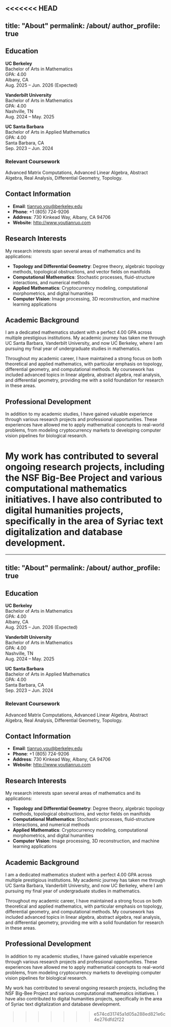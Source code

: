<<<<<<< HEAD
---
title: "About"
permalink: /about/
author_profile: true
---

## Education

**UC Berkeley**  
Bachelor of Arts in Mathematics  
GPA: 4.00  
Albany, CA  
Aug. 2025 – Jun. 2026 (Expected)

**Vanderbilt University**  
Bachelor of Arts in Mathematics  
GPA: 4.00  
Nashville, TN  
Aug. 2024 – May. 2025

**UC Santa Barbara**  
Bachelor of Arts in Applied Mathematics  
GPA: 4.00  
Santa Barbara, CA  
Sep. 2023 – Jun. 2024

### Relevant Coursework
Advanced Matrix Computations, Advanced Linear Algebra, Abstract Algebra, Real Analysis, Differential Geometry, Topology.

## Contact Information

- **Email**: tianruo.you@berkeley.edu
- **Phone**: +1 (805) 724-9206
- **Address**: 730 Kinkead Way, Albany, CA 94706
- **Website**: http://www.youtianruo.com

## Research Interests

My research interests span several areas of mathematics and its applications:

- **Topology and Differential Geometry**: Degree theory, algebraic topology methods, topological obstructions, and vector fields on manifolds
- **Computational Mathematics**: Stochastic processes, fluid-structure interactions, and numerical methods
- **Applied Mathematics**: Cryptocurrency modeling, computational morphometrics, and digital humanities
- **Computer Vision**: Image processing, 3D reconstruction, and machine learning applications

## Academic Background

I am a dedicated mathematics student with a perfect 4.00 GPA across multiple prestigious institutions. My academic journey has taken me through UC Santa Barbara, Vanderbilt University, and now UC Berkeley, where I am pursuing my final year of undergraduate studies in mathematics.

Throughout my academic career, I have maintained a strong focus on both theoretical and applied mathematics, with particular emphasis on topology, differential geometry, and computational methods. My coursework has included advanced topics in linear algebra, abstract algebra, real analysis, and differential geometry, providing me with a solid foundation for research in these areas.

## Professional Development

In addition to my academic studies, I have gained valuable experience through various research projects and professional opportunities. These experiences have allowed me to apply mathematical concepts to real-world problems, from modeling cryptocurrency markets to developing computer vision pipelines for biological research.

My work has contributed to several ongoing research projects, including the NSF Big-Bee Project and various computational mathematics initiatives. I have also contributed to digital humanities projects, specifically in the area of Syriac text digitalization and database development.
=======
---
title: "About"
permalink: /about/
author_profile: true
---

## Education

**UC Berkeley**  
Bachelor of Arts in Mathematics  
GPA: 4.00  
Albany, CA  
Aug. 2025 – Jun. 2026 (Expected)

**Vanderbilt University**  
Bachelor of Arts in Mathematics  
GPA: 4.00  
Nashville, TN  
Aug. 2024 – May. 2025

**UC Santa Barbara**  
Bachelor of Arts in Applied Mathematics  
GPA: 4.00  
Santa Barbara, CA  
Sep. 2023 – Jun. 2024

### Relevant Coursework
Advanced Matrix Computations, Advanced Linear Algebra, Abstract Algebra, Real Analysis, Differential Geometry, Topology.

## Contact Information

- **Email**: tianruo.you@berkeley.edu
- **Phone**: +1 (805) 724-9206
- **Address**: 730 Kinkead Way, Albany, CA 94706
- **Website**: http://www.youtianruo.com

## Research Interests

My research interests span several areas of mathematics and its applications:

- **Topology and Differential Geometry**: Degree theory, algebraic topology methods, topological obstructions, and vector fields on manifolds
- **Computational Mathematics**: Stochastic processes, fluid-structure interactions, and numerical methods
- **Applied Mathematics**: Cryptocurrency modeling, computational morphometrics, and digital humanities
- **Computer Vision**: Image processing, 3D reconstruction, and machine learning applications

## Academic Background

I am a dedicated mathematics student with a perfect 4.00 GPA across multiple prestigious institutions. My academic journey has taken me through UC Santa Barbara, Vanderbilt University, and now UC Berkeley, where I am pursuing my final year of undergraduate studies in mathematics.

Throughout my academic career, I have maintained a strong focus on both theoretical and applied mathematics, with particular emphasis on topology, differential geometry, and computational methods. My coursework has included advanced topics in linear algebra, abstract algebra, real analysis, and differential geometry, providing me with a solid foundation for research in these areas.

## Professional Development

In addition to my academic studies, I have gained valuable experience through various research projects and professional opportunities. These experiences have allowed me to apply mathematical concepts to real-world problems, from modeling cryptocurrency markets to developing computer vision pipelines for biological research.

My work has contributed to several ongoing research projects, including the NSF Big-Bee Project and various computational mathematics initiatives. I have also contributed to digital humanities projects, specifically in the area of Syriac text digitalization and database development.
>>>>>>> e574cd31745a1d05a288ed821e6c4e276dfd2f22
